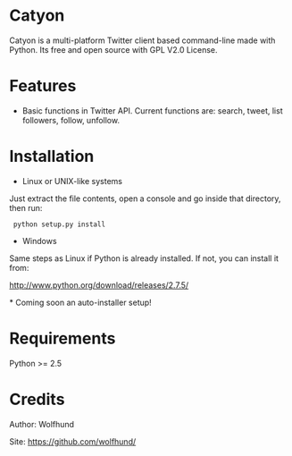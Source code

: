 Catyon
======

Catyon is a multi-platform Twitter client based command-line made with Python. Its free and open source with GPL V2.0 License. 

Features
========

- Basic functions in Twitter API. Current functions are: search, tweet, list followers, follow, unfollow.

Installation
============

- Linux or UNIX-like systems

Just extract the file contents, open a console and go inside that directory, then run:

<code> python setup.py install </code>

- Windows

Same steps as Linux if Python is already installed. If not, you can install it from:

http://www.python.org/download/releases/2.7.5/

<span>* Coming soon an auto-installer setup!</span>

Requirements
============

Python >= 2.5

Credits
=======

Author: Wolfhund

Site: https://github.com/wolfhund/

